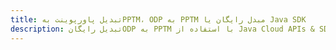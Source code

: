 ---title: تبدیل پاورپوینت بهPPTM، ODP به PPTM مبدل رایگان یا Java SDKdescription: تبدیل رایگانODP به PPTM با استفاده از Java Cloud APIs & SDK. همچنین اسناد Microsoft PowerPoint را در Cloud ایجاد، ویرایش و رندر کنید.---